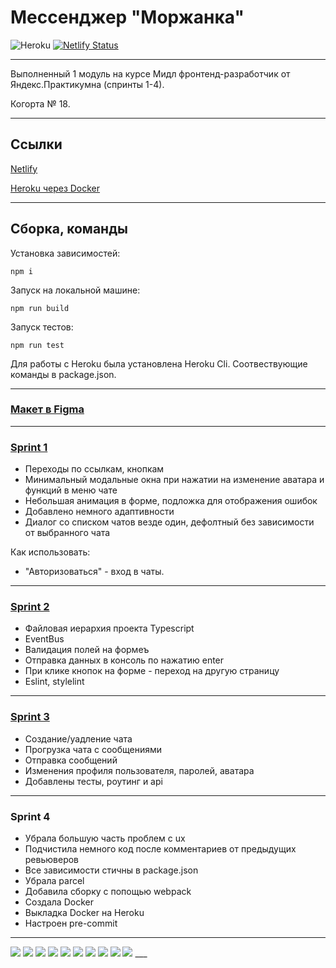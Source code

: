 # Мессенджер "Моржанка"
![Heroku](https://heroku-badge.herokuapp.com/?app=secure-ravine-39925)
[![Netlify Status](https://api.netlify.com/api/v1/badges/e6d5a4e0-dee1-4261-833e-2f47f509c68f/deploy-status)](https://app.netlify.com/sites/incandescent-horse-bb8e94.svg/deploys)
___
Выполненный 1 модуль на курсе Мидл фронтенд-разработчик от Яндекс.Практикумна (спринты 1-4).	

Когорта № 18.
____
## Ссылки
[Netlify](https://incandescent-horse-bb8e94.netlify.app/)

[Heroku через Docker](https://secure-ravine-39925.herokuapp.com/)
____
## Сборка, команды
Установка зависимостей:
```
npm i
```
Запуск на локальной машине:
```
npm run build
```
Запуск тестов:
```
npm run test
```
Для работы с Heroku была установлена Heroku Cli. Соотвествующие команды в package.json.
___
### [Макет в Figma](https://www.figma.com/file/usOgCK0LX1DwrtuZvBLJ64/FFF)
___
### [Sprint 1](https://github.com/xaru123/middle.messenger.praktikum.yandex/tree/sprint_1)
- Переходы по ссылкам, кнопкам
- Минимальный модальные окна при нажатии на изменение аватара и функций в меню чате 
- Небольшая анимация в форме, подложка для отображения ошибок
- Добавлено немного адаптивности
- Диалог со списком чатов везде один, дефолтный без зависимости от выбранного чата

Как использовать: 
- "Авторизоваться" - вход в чаты.
___
### [Sprint 2](https://github.com/xaru123/middle.messenger.praktikum.yandex/tree/sprint_2)
- Файловая иерархия проекта Typescript 
- EventBus
- Валидация полей на формеъ
- Отправка данных в консоль по нажатию enter
- При клике кнопок на форме - переход на другую страницу
- Eslint, stylelint
___
### [Sprint 3](https://github.com/xaru123/middle.messenger.praktikum.yandex/tree/sprint_3)

- Создание/уадление чата
- Прогрузка чата с сообщениями
- Отправка сообщений
- Изменения профиля пользователя, паролей, аватара
- Добавлены тесты, роутинг и api
---
### Sprint 4
- Убрала большую часть проблем с ux
- Подчистила немного код после комментариев от предыдущих ревьюверов
- Все зависимости стичны в package.json
- Убрала parcel
- Добавила сборку с попощью webpack
- Создала Docker
- Выкладка Docker на Heroku
- Настроен pre-commit
___
<img src="https://img.shields.io/badge/JavaScript-F7DF1E?style=for-the-badge&logo=JavaScript&logoColor=white" />  
<img src="https://img.shields.io/badge/TypeScript-007ACC?style=for-the-badge&logo=typescript&logoColor=white" />  
<img src="https://img.shields.io/badge/Sass-CC6699?style=for-the-badge&logo=sass&logoColor=white" />  
<img src="https://img.shields.io/badge/mocha.js-323330?style=for-the-badge&logo=mocha&logoColor=Brown" />  
<img src="https://img.shields.io/badge/ESLint-4B3263?style=for-the-badge&logo=eslint&logoColor=white" />  
<img src="https://img.shields.io/badge/docker-%230db7ed.svg?style=for-the-badge&logo=docker&logoColor=white" />  
<img src="https://img.shields.io/badge/-Swagger-%23Clojure?style=for-the-badge&logo=swagger&logoColor=white" />  
<img src="https://img.shields.io/badge/Netlify-00C7B7?style=for-the-badge&logo=netlify&logoColor=white" />  
<img src="https://img.shields.io/badge/Heroku-430098?style=for-the-badge&logo=heroku&logoColor=white" />  
<img src="https://img.shields.io/badge/Figma-F24E1E?style=for-the-badge&logo=figma&logoColor=white" />  
___